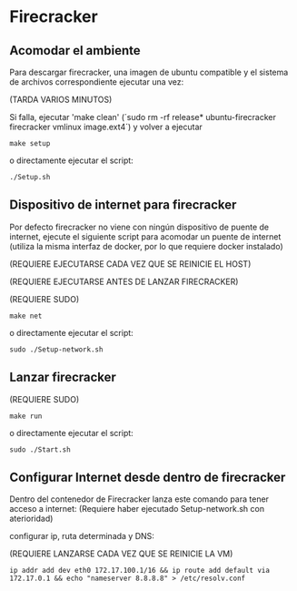 # Firecracker

## Acomodar el ambiente

Para descargar firecracker, una imagen de ubuntu compatible y el sistema de archivos correspondiente ejecutar una vez:

(TARDA VARIOS MINUTOS)

Si falla, ejecutar 'make clean' (´sudo rm -rf release\* ubuntu-firecracker firecracker vmlinux image.ext4´) y volver a ejecutar

    make setup

o directamente ejecutar el script:

    ./Setup.sh

## Dispositivo de internet para firecracker

Por defecto firecracker no viene con ningún dispositivo de puente de internet, ejecute el siguiente script para acomodar un puente de internet (utiliza la misma interfaz de docker, por lo que requiere docker instalado)

(REQUIERE EJECUTARSE CADA VEZ QUE SE REINICIE EL HOST)

(REQUIERE EJECUTARSE ANTES DE LANZAR FIRECRACKER)

(REQUIERE SUDO)

    make net

o directamente ejecutar el script:

    sudo ./Setup-network.sh

## Lanzar firecracker

(REQUIERE SUDO)

    make run

o directamente ejecutar el script:

    sudo ./Start.sh

## Configurar Internet desde dentro de firecracker

Dentro del contenedor de Firecracker lanza este comando para tener acceso a internet: (Requiere haber ejecutado Setup-network.sh con aterioridad)

configurar ip, ruta determinada y DNS:

(REQUIERE LANZARSE CADA VEZ QUE SE REINICIE LA VM)

    ip addr add dev eth0 172.17.100.1/16 && ip route add default via 172.17.0.1 && echo "nameserver 8.8.8.8" > /etc/resolv.conf
